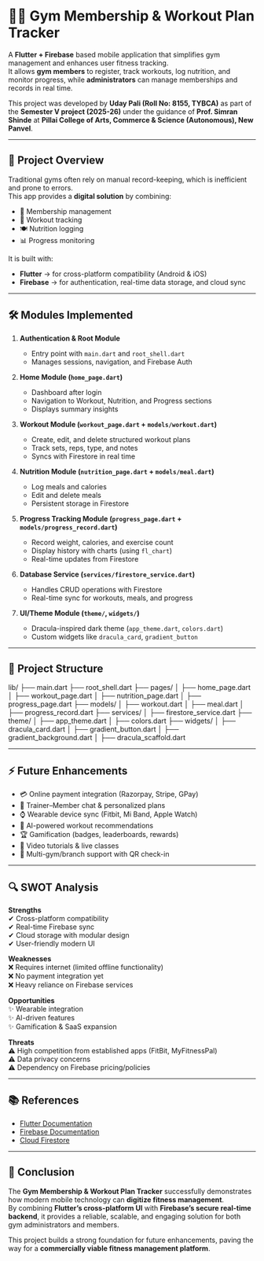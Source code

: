 # 🏋️‍♂️ Gym Membership & Workout Plan Tracker

A **Flutter + Firebase** based mobile application that simplifies gym management and enhances user fitness tracking.  
It allows **gym members** to register, track workouts, log nutrition, and monitor progress, while **administrators** can manage memberships and records in real time.  

This project was developed by **Uday Pali (Roll No: 8155, TYBCA)** as part of the **Semester V project (2025-26)** under the guidance of **Prof. Simran Shinde** at **Pillai College of Arts, Commerce & Science (Autonomous), New Panvel**.

---

## 📖 Project Overview
Traditional gyms often rely on manual record-keeping, which is inefficient and prone to errors.  
This app provides a **digital solution** by combining:
- 🔐 Membership management  
- 💪 Workout tracking  
- 🍽 Nutrition logging  
- 📊 Progress monitoring  

It is built with:
- **Flutter** → for cross-platform compatibility (Android & iOS)  
- **Firebase** → for authentication, real-time data storage, and cloud sync  

---

## 🛠️ Modules Implemented

1. **Authentication & Root Module**  
   - Entry point with `main.dart` and `root_shell.dart`  
   - Manages sessions, navigation, and Firebase Auth  

2. **Home Module (`home_page.dart`)**  
   - Dashboard after login  
   - Navigation to Workout, Nutrition, and Progress sections  
   - Displays summary insights  

3. **Workout Module (`workout_page.dart` + `models/workout.dart`)**  
   - Create, edit, and delete structured workout plans  
   - Track sets, reps, type, and notes  
   - Syncs with Firestore in real time  

4. **Nutrition Module (`nutrition_page.dart` + `models/meal.dart`)**  
   - Log meals and calories  
   - Edit and delete meals  
   - Persistent storage in Firestore  

5. **Progress Tracking Module (`progress_page.dart` + `models/progress_record.dart`)**  
   - Record weight, calories, and exercise count  
   - Display history with charts (using `fl_chart`)  
   - Real-time updates from Firestore  

6. **Database Service (`services/firestore_service.dart`)**  
   - Handles CRUD operations with Firestore  
   - Real-time sync for workouts, meals, and progress  

7. **UI/Theme Module (`theme/`, `widgets/`)**  
   - Dracula-inspired dark theme (`app_theme.dart`, `colors.dart`)  
   - Custom widgets like `dracula_card`, `gradient_button`  

---

## 📂 Project Structure
lib/
├── main.dart
├── root_shell.dart
├── pages/
│ ├── home_page.dart
│ ├── workout_page.dart
│ ├── nutrition_page.dart
│ ├── progress_page.dart
├── models/
│ ├── workout.dart
│ ├── meal.dart
│ ├── progress_record.dart
├── services/
│ ├── firestore_service.dart
├── theme/
│ ├── app_theme.dart
│ ├── colors.dart
├── widgets/
│ ├── dracula_card.dart
│ ├── gradient_button.dart
│ ├── gradient_background.dart
│ ├── dracula_scaffold.dart


---

## ⚡ Future Enhancements
- 💳 Online payment integration (Razorpay, Stripe, GPay)  
- 🤝 Trainer–Member chat & personalized plans  
- ⌚ Wearable device sync (Fitbit, Mi Band, Apple Watch)  
- 🤖 AI-powered workout recommendations  
- 🏆 Gamification (badges, leaderboards, rewards)  
- 🎥 Video tutorials & live classes  
- 🏢 Multi-gym/branch support with QR check-in  

---

## 🔍 SWOT Analysis
**Strengths**  
✔ Cross-platform compatibility  
✔ Real-time Firebase sync  
✔ Cloud storage with modular design  
✔ User-friendly modern UI  

**Weaknesses**  
❌ Requires internet (limited offline functionality)  
❌ No payment integration yet  
❌ Heavy reliance on Firebase services  

**Opportunities**  
✨ Wearable integration  
✨ AI-driven features  
✨ Gamification & SaaS expansion  

**Threats**  
⚠ High competition from established apps (FitBit, MyFitnessPal)  
⚠ Data privacy concerns  
⚠ Dependency on Firebase pricing/policies  

---

## 📚 References
- [Flutter Documentation](https://docs.flutter.dev)  
- [Firebase Documentation](https://firebase.google.com/docs)  
- [Cloud Firestore](https://firebase.google.com/docs/firestore)  

---

## 🏁 Conclusion
The **Gym Membership & Workout Plan Tracker** successfully demonstrates how modern mobile technology can **digitize fitness management**.  
By combining **Flutter’s cross-platform UI** with **Firebase’s secure real-time backend**, it provides a reliable, scalable, and engaging solution for both gym administrators and members.  

This project builds a strong foundation for future enhancements, paving the way for a **commercially viable fitness management platform**.

